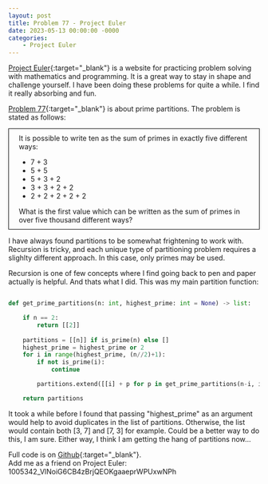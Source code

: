 ```yaml
---
layout: post
title: Problem 77 - Project Euler
date: 2023-05-13 00:00:00 -0000
categories: 
    - Project Euler
---
```


<!-- ![alt text]({{ site.baseurl }}/images/hj-fs.jpg){:height="200px" width="200px"} -->

<!-- link to projecteuler.net  -->
[Project Euler](https://projecteuler.net){:target="_blank"} is a website for practicing problem solving with mathematics and programming. It is a great way to stay in shape and challenge yourself. I have been doing these problems for quite a while. I find it really absorbing and fun.

<!-- new paragraph -->
<!-- link to problem 77 -->
[Problem 77](https://projecteuler.net/problem=77){:target="_blank"} is about prime partitions. The problem is stated as follows:

<!-- new paragraph -->
<!-- frame around -->
<div style="border: 1px solid black; padding: 10px 20px; margin-bottom: 10px">
It is possible to write ten as the sum of primes in exactly five different ways: <br>
<ul>
    <li>7 + 3</li>
    <li>5 + 5</li>
    <li>5 + 3 + 2</li>
    <li>3 + 3 + 2 + 2</li>
    <li>2 + 2 + 2 + 2 + 2</li>  
</ul>
What is the first value which can be written as the sum of primes in over five thousand different ways?
</div>

I have always found partitions to be somewhat frightening to work with. Recursion is tricky, and each unique type of partitioning problem requires a slighlty different approach. In this case, only primes may be used. 

<!-- new paragraph -->
Recursion is one of few concepts where I find going back to pen and paper actually is helpful. And thats what I did.
This was my main partition function:

```python

def get_prime_partitions(n: int, highest_prime: int = None) -> list:

    if n == 2:
        return [[2]]
    
    partitions = [[n]] if is_prime(n) else []
    highest_prime = highest_prime or 2
    for i in range(highest_prime, (n//2)+1):
        if not is_prime(i):
            continue

        partitions.extend([[i] + p for p in get_prime_partitions(n-i, i)])

    return partitions
```

It took a while before I found that passing "highest_prime" as an argument would help to avoid duplicates in the list of partitions. Otherwise, the list would contain both [3, 7] and [7, 3] for example. Could be a better way to do this, I am sure. Either way, I think I am getting the hang of partitions now...

Full code is on [Github](https://github.com/MyosQ/euler-solutions){:target="_blank"}.  
Add me as a friend on Project Euler: 1005342_VlNoiG6CB4zBrjQEOKgaaeprWPUxwNPh




